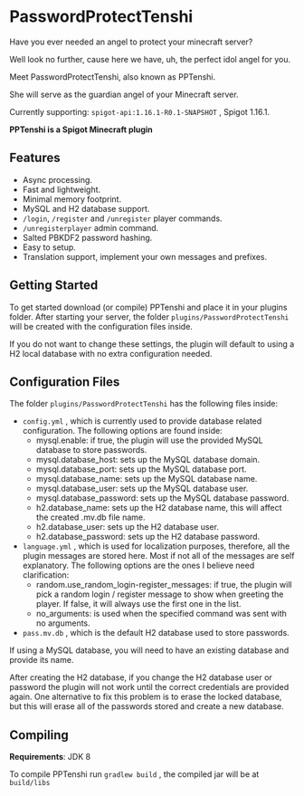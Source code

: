 # PasswordProtectTenshi

Have you ever needed an angel to protect your minecraft server?

Well look no further, cause here we have, uh, the perfect idol angel for you.

Meet PasswordProtectTenshi, also known as PPTenshi.

She will serve as the guardian angel of your Minecraft server.

Currently supporting: `spigot-api:1.16.1-R0.1-SNAPSHOT` , Spigot 1.16.1.

**PPTenshi is a Spigot Minecraft plugin**

## Features

- Async processing.
- Fast and lightweight.
- Minimal memory footprint.
- MySQL and H2 database support.
- `/login`, `/register` and `/unregister` player commands.
- `/unregisterplayer` admin command.
- Salted PBKDF2 password hashing.
- Easy to setup. 
- Translation support, implement your own messages and prefixes.

## Getting Started 

To get started download (or compile) PPTenshi and place it in your plugins folder. After starting your server, the folder `plugins/PasswordProtectTenshi` will be created with the configuration files inside. 

If you do not want to change these settings, the plugin will default to using a H2 local database with no extra configuration needed.

## Configuration Files

The folder `plugins/PasswordProtectTenshi` has the following files inside: 

- `config.yml` , which is currently used to provide database related configuration. The following options are found inside:
  -  mysql.enable: if true, the plugin will use the provided MySQL database to store passwords.
  - mysql.database_host: sets up the MySQL database domain.
  - mysql.database_port: sets up the MySQL database port.
  - mysql.database_name: sets up the MySQL database name.
  - mysql.database_user: sets up the MySQL database user.
  - mysql.database_password: sets up the MySQL database password.
  - h2.database_name: sets up the H2 database name, this will affect the created .mv.db file name.
  - h2.database_user: sets up the H2 database user.
  - h2.database_password: sets up the H2 database password.
- `language.yml` , which is used for localization purposes, therefore, all the plugin messages are stored here. Most if not all of the messages are self explanatory. The following options are the ones I believe need clarification:
  - random.use_random_login-register_messages: if true, the plugin will pick a random login / register message to show when greeting the player. If false, it will always use the first one in the list.
  - no_arguments: is used when the specified command was sent with no arguments.
- `pass.mv.db` , which is the default H2 database used to store passwords.

If using a MySQL database, you will need to have an existing database and provide its name.

After creating the H2 database, if you change the H2 database user or password the plugin will not work until the correct credentials are provided again. One alternative to fix this problem is to erase the locked database, but this will erase all of the passwords stored and create a new database.

## Compiling
**Requirements**: 
JDK 8

To compile PPTenshi run `gradlew build` , the compiled jar will be at `build/libs`
